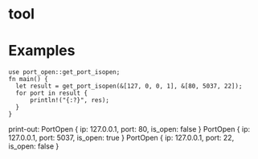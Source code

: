 # tool
# Examples
 ```
use port_open::get_port_isopen;
fn main() {
   let result = get_port_isopen(&[127, 0, 0, 1], &[80, 5037, 22]);
   for port in result {
       println!("{:?}", res);
   }
}
```
 print-out:
 PortOpen { ip: 127.0.0.1, port: 80, is_open: false }
 PortOpen { ip: 127.0.0.1, port: 5037, is_open: true }
 PortOpen { ip: 127.0.0.1, port: 22, is_open: false }
